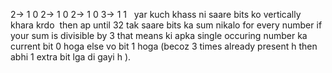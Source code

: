 2-> 1 0
2-> 1 0
2-> 1 0
3-> 1 1
​
​
yar kuch khass ni saare bits ko vertically khara krdo
​
then ap until 32 tak saare bits ka sum nikalo for every number
if your sum is divisible by 3 that means ki apka single occuring number ka current bit 0 hoga else vo bit 1 hoga (becoz 3 times already present h then abhi 1 extra bit lga di gayi h ).